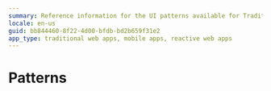 ```yaml
---
summary: Reference information for the UI patterns available for Traditional Web Apps.
locale: en-us
guid: bb844460-8f22-4d00-bfdb-bd2b659f31e2
app_type: traditional web apps, mobile apps, reactive web apps
---
```


# Patterns
